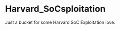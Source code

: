 Harvard_SoCsploitation
======================

Just a bucket for some Harvard SoC Exploitation love.
